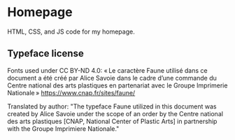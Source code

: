 # Homepage
HTML, CSS, and JS code for my homepage.

## Typeface license
Fonts used under CC BY-ND 4.0:
« Le caractère Faune utilisé dans ce document a été créé par Alice Savoie dans le cadre d’une commande du Centre national des arts plastiques en partenariat avec le Groupe Imprimerie Nationale »
https://www.cnap.fr/sites/faune/

Translated by author:
"The typeface Faune utilized in this document was created by Alice Savoie under the scope of an order by the Centre national des arts plastiques [CNAP, National Center of Plastic Arts] in partnership with the Groupe Imprimiere Nationale."
